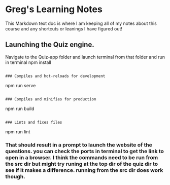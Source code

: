 # Greg's Learning Notes
This Markdown text doc is where I am keeping all of my notes about this course and any shortcuts or leanings I have figured out!
## Launching the Quiz engine.
Navigate to the Quiz-app folder and launch terminal from that folder and run in terminal
npm install
```

### Compiles and hot-reloads for development

```
npm run serve
```

### Compiles and minifies for production

```
npm run build
```

### Lints and fixes files

```
npm run lint

### That should result in a prompt to launch the website of the questions. you can check the ports in terminal to get the link to open in a browser. I think the commands need to be run from the src dir but might try runing at the top dir of the quiz dir to see if it makes a difference. running from the src dir does work though.